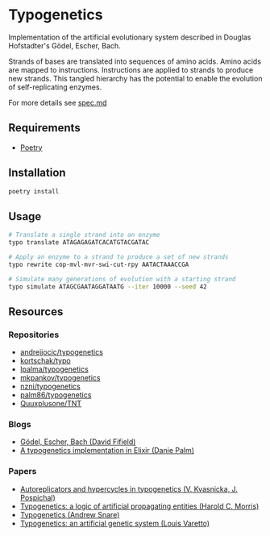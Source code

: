 # Typogenetics

Implementation of the artificial evolutionary system described in Douglas Hofstadter's Gödel, Escher, Bach.

Strands of bases are translated into sequences of amino acids. Amino acids are mapped to instructions. Instructions are applied to strands to produce new strands. This tangled hierarchy has the potential to enable the evolution of self-replicating enzymes.

For more details see [spec.md](spec.md)

## Requirements

- [Poetry](https://python-poetry.org/)

## Installation

```bash
poetry install
```

## Usage

```bash
# Translate a single strand into an enzyme
typo translate ATAGAGAGATCACATGTACGATAC

# Apply an enzyme to a strand to produce a set of new strands
typo rewrite cop-mvl-mvr-swi-cut-rpy AATACTAAACCGA

# Simulate many generations of evolution with a starting strand
typo simulate ATAGCGAATAGGATAATG --iter 10000 --seed 42
```

## Resources

### Repositories

- [andrejjocic/typogenetics](https://github.com/andrejjocic/typogenetics)
- [kortschak/typo](https://github.com/kortschak/typo)
- [lpalma/typogenetics](https://github.com/lpalma/typogenetics)
- [mkpankov/typogenetics](https://github.com/mkpankov/typogenetics)
- [nzni/typogenetics](https://github.com/nzni/typogenetics)
- [palm86/typogenetics](https://github.com/palm86/typogenetics)
- [Quuxplusone/TNT](https://github.com/Quuxplusone/TNT)

### Blogs

- [Gödel, Escher, Bach (David Fifield)](https://www.bamsoftware.com/hacks/geb)
- [A typogenetics implementation in Elixir (Danie Palm)](https://dev.to/palm86/a-typogenetics-implementation-in-elixir-1jfg)

### Papers

- [Autoreplicators and hypercycles in typogenetics (V. Kvasnicka, J. Pospichal)](https://www.sciencedirect.com/science/article/abs/pii/S016612800100464X)
- [Typogenetics: a logic of artificial propagating entities (Harold C. Morris)](https://open.library.ubc.ca/media/stream/pdf/831/1.0106810/1)
- [Typogenetics (Andrew Snare)](https://www.csse.monash.edu.au/hons/projects/1999/Andrew.Snare/thesis.pdf)
- [Typogenetics: an artificial genetic system (Louis Varetto)](https://pubmed.ncbi.nlm.nih.gov/8474250/)
